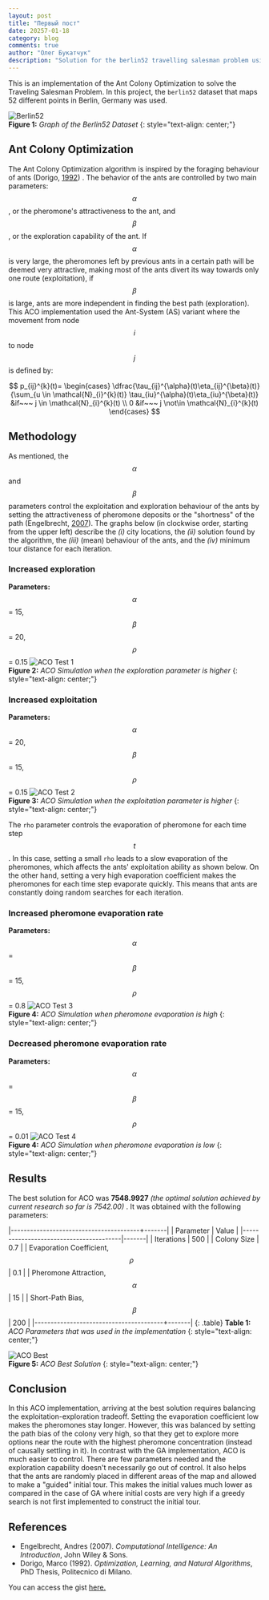 ```yaml
---
layout: post
title: "Первый пост"
date: 20257-01-18
category: blog
comments: true
author: "Олег Букатчук"
description: "Solution for the berlin52 travelling salesman problem using ant colony optimization"
---
```


This is an implementation of the Ant Colony Optimization to solve the
Traveling Salesman Problem. In this project, the `berlin52` dataset that maps
52 different points in Berlin, Germany was used.

![Berlin52](https://i.imgur.com/tqkRm4dl.png)  
__Figure 1:__ _Graph of the Berlin52 Dataset_
{: style="text-align: center;"}

## Ant Colony Optimization
The Ant Colony Optimization algorithm is inspired by the foraging behaviour
of ants (Dorigo, [1992](#dorigo1992optimization)) . The behavior of the ants are controlled by two main parameters:
$$\alpha$$, or the pheromone's attractiveness to the ant, and $$\beta$$, or
the exploration capability of the ant. If $$\alpha$$ is very large, the
pheromones left by previous ants in a certain path will be deemed very
attractive, making most of the ants divert its way towards only one route
(exploitation), if $$\beta$$ is large, ants are more independent in finding
the best path (exploration). This ACO implementation used the Ant-System (AS)
variant where the movement from node $$i$$ to node $$j$$ is defined by:

$$
p_{ij}^{k}(t)=  \begin{cases}
      \dfrac{\tau_{ij}^{\alpha}(t)\eta_{ij}^{\beta}(t)}{\sum_{u \in \mathcal{N}_{i}^{k}(t)} \tau_{iu}^{\alpha}(t)\eta_{iu}^{\beta}(t)} &if~~~ j \in \mathcal{N}_{i}^{k}(t) \\
      0 &if~~~ j \not\in \mathcal{N}_{i}^{k}(t)
   \end{cases}
$$


## Methodology
As mentioned, the $$\alpha$$ and $$\beta$$ parameters control the
exploitation and exploration behaviour of the ants by setting the
attractiveness of pheromone deposits or the "shortness" of the path (Engelbrecht, [2007](#engelbrecht2007computational)). The
graphs below (in clockwise order, starting from the upper left) describe the
_(i)_ city locations, the _(ii)_ solution found by the algorithm, the _(iii)_
(mean) behaviour of the ants, and the _(iv)_ minimum tour distance for each
iteration.

### Increased exploration
__Parameters:__ $$\alpha$$ = 15, $$\beta$$ = 20, $$\rho$$ = 0.15
![ACO Test 1](https://i.imgur.com/lVuDTDkl.png)  
__Figure 2:__ _ACO Simulation when the exploration parameter is higher_
{: style="text-align: center;"}

### Increased exploitation
__Parameters:__ $$\alpha$$ = 20, $$\beta$$ = 15, $$\rho$$ = 0.15
![ACO Test 2](https://i.imgur.com/SnW6hVll.png)  
__Figure 3:__ _ACO Simulation when the exploitation parameter is higher_
{: style="text-align: center;"}

The `rho` parameter controls the evaporation of pheromone for each time step
$$t$$. In this case, setting a small `rho` leads to a slow evaporation of the
pheromones, which affects the ants' exploitation ability as shown below. On
the other hand, setting a very high evaporation coefficient makes the
pheromones for each time step evaporate quickly. This means that ants are
constantly doing random searches for each iteration.

### Increased pheromone evaporation rate
__Parameters:__ $$\alpha$$ = $$\beta$$ = 15, $$\rho$$ = 0.8
![ACO Test 3](https://i.imgur.com/1mqQCyrl.png)  
__Figure 4:__ _ACO Simulation when pheromone evaporation is high_
{: style="text-align: center;"}

### Decreased pheromone evaporation rate
__Parameters:__ $$\alpha$$ = $$\beta$$ = 15, $$\rho$$ = 0.01
![ACO Test 4](https://i.imgur.com/ISCpfpkl.png)  
__Figure 4:__ _ACO Simulation when pheromone evaporation is low_
{: style="text-align: center;"}

## Results
The best solution for ACO was __7548.9927__ _(the optimal solution achieved by current research so far is 7542.00)_ . It was obtained with the following parameters:

|----------------------------------------+-------|
| Parameter                              | Value |
|----------------------------------------|-------|
| Iterations                             | 500   |
| Colony Size                            | 0.7   |
| Evaporation Coefficient, $$\rho~~~$$   | 0.1   |
| Pheromone Attraction, $$\alpha$$       | 15    |
| Short-Path Bias, $$\beta$$             | 200   |
|----------------------------------------+-------|
{: .table}
__Table 1:__ _ACO Parameters that was used in the implementation_
{: style="text-align: center;"}

![ACO Best](https://i.imgur.com/neFD3JDl.png)  
__Figure 5:__ _ACO Best Solution_
{: style="text-align: center;"}

## Conclusion

In this ACO implementation, arriving at the best solution requires balancing
the exploitation-exploration tradeoff. Setting the evaporation coefficient
low makes the pheromones stay longer. However, this was balanced by setting
the path bias of the colony very high, so that they get to explore more
options near the route with the highest pheromone concentration (instead of
causally settling in it). In contrast with the GA implementation, ACO is much
easier to control. There are few parameters needed and the exploration
capability doesn't necessarily go out of control. It also helps that the ants
are randomly placed in different areas of the map and allowed to make a
"guided" initial tour. This makes the initial values much lower as compared
in the case of GA where initial costs are very high if a greedy search is not
first implemented to construct the initial tour.

## References

- <a id="engelbrecht2007computational">Engelbrecht, Andres</a> (2007). *Computational Intelligence: An Introduction*, John Wiley & Sons.
- <a id="dorigo1992optimization">Dorigo, Marco</a> (1992). *Optimization, Learning, and Natural Algorithms*, PhD Thesis, Politecnico di Milano.

You can access the gist [here.](https://gist.github.com/ljvmiranda921/ca93059bc213531fd99af22955b6bf5f)

